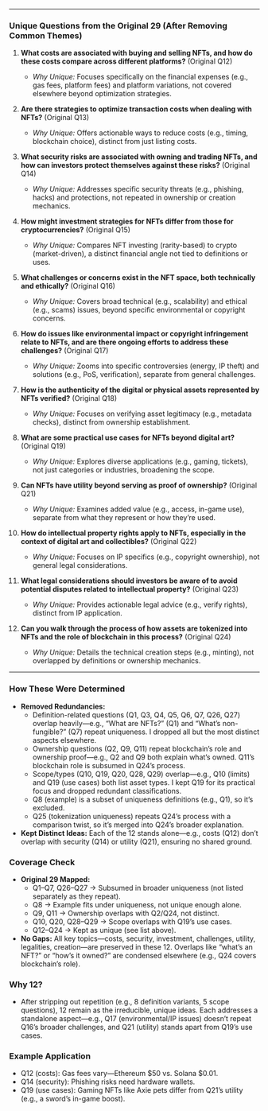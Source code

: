 
---

### Unique Questions from the Original 29 (After Removing Common Themes)

1. **What costs are associated with buying and selling NFTs, and how do these costs compare across different platforms?** (Original Q12)
   - *Why Unique:* Focuses specifically on the financial expenses (e.g., gas fees, platform fees) and platform variations, not covered elsewhere beyond optimization strategies.

2. **Are there strategies to optimize transaction costs when dealing with NFTs?** (Original Q13)
   - *Why Unique:* Offers actionable ways to reduce costs (e.g., timing, blockchain choice), distinct from just listing costs.

3. **What security risks are associated with owning and trading NFTs, and how can investors protect themselves against these risks?** (Original Q14)
   - *Why Unique:* Addresses specific security threats (e.g., phishing, hacks) and protections, not repeated in ownership or creation mechanics.

4. **How might investment strategies for NFTs differ from those for cryptocurrencies?** (Original Q15)
   - *Why Unique:* Compares NFT investing (rarity-based) to crypto (market-driven), a distinct financial angle not tied to definitions or uses.

5. **What challenges or concerns exist in the NFT space, both technically and ethically?** (Original Q16)
   - *Why Unique:* Covers broad technical (e.g., scalability) and ethical (e.g., scams) issues, beyond specific environmental or copyright concerns.

6. **How do issues like environmental impact or copyright infringement relate to NFTs, and are there ongoing efforts to address these challenges?** (Original Q17)
   - *Why Unique:* Zooms into specific controversies (energy, IP theft) and solutions (e.g., PoS, verification), separate from general challenges.

7. **How is the authenticity of the digital or physical assets represented by NFTs verified?** (Original Q18)
   - *Why Unique:* Focuses on verifying asset legitimacy (e.g., metadata checks), distinct from ownership establishment.

8. **What are some practical use cases for NFTs beyond digital art?** (Original Q19)
   - *Why Unique:* Explores diverse applications (e.g., gaming, tickets), not just categories or industries, broadening the scope.

9. **Can NFTs have utility beyond serving as proof of ownership?** (Original Q21)
   - *Why Unique:* Examines added value (e.g., access, in-game use), separate from what they represent or how they’re used.

10. **How do intellectual property rights apply to NFTs, especially in the context of digital art and collectibles?** (Original Q22)
    - *Why Unique:* Focuses on IP specifics (e.g., copyright ownership), not general legal considerations.

11. **What legal considerations should investors be aware of to avoid potential disputes related to intellectual property?** (Original Q23)
    - *Why Unique:* Provides actionable legal advice (e.g., verify rights), distinct from IP application.

12. **Can you walk through the process of how assets are tokenized into NFTs and the role of blockchain in this process?** (Original Q24)
    - *Why Unique:* Details the technical creation steps (e.g., minting), not overlapped by definitions or ownership mechanics.

---

### How These Were Determined
- **Removed Redundancies:** 
  - Definition-related questions (Q1, Q3, Q4, Q5, Q6, Q7, Q26, Q27) overlap heavily—e.g., “What are NFTs?” (Q1) and “What’s non-fungible?” (Q7) repeat uniqueness. I dropped all but the most distinct aspects elsewhere.
  - Ownership questions (Q2, Q9, Q11) repeat blockchain’s role and ownership proof—e.g., Q2 and Q9 both explain what’s owned. Q11’s blockchain role is subsumed in Q24’s process.
  - Scope/types (Q10, Q19, Q20, Q28, Q29) overlap—e.g., Q10 (limits) and Q19 (use cases) both list asset types. I kept Q19 for its practical focus and dropped redundant classifications.
  - Q8 (example) is a subset of uniqueness definitions (e.g., Q1), so it’s excluded.
  - Q25 (tokenization uniqueness) repeats Q24’s process with a comparison twist, so it’s merged into Q24’s broader explanation.
- **Kept Distinct Ideas:** Each of the 12 stands alone—e.g., costs (Q12) don’t overlap with security (Q14) or utility (Q21), ensuring no shared ground.

### Coverage Check
- **Original 29 Mapped:**
  - Q1–Q7, Q26–Q27 → Subsumed in broader uniqueness (not listed separately as they repeat).
  - Q8 → Example fits under uniqueness, not unique enough alone.
  - Q9, Q11 → Ownership overlaps with Q2/Q24, not distinct.
  - Q10, Q20, Q28–Q29 → Scope overlaps with Q19’s use cases.
  - Q12–Q24 → Kept as unique (see list above).
- **No Gaps:** All key topics—costs, security, investment, challenges, utility, legalities, creation—are preserved in these 12. Overlaps like “what’s an NFT?” or “how’s it owned?” are condensed elsewhere (e.g., Q24 covers blockchain’s role).

### Why 12?
- After stripping out repetition (e.g., 8 definition variants, 5 scope questions), 12 remain as the irreducible, unique ideas. Each addresses a standalone aspect—e.g., Q17 (environmental/IP issues) doesn’t repeat Q16’s broader challenges, and Q21 (utility) stands apart from Q19’s use cases.

### Example Application
- Q12 (costs): Gas fees vary—Ethereum $50 vs. Solana $0.01.
- Q14 (security): Phishing risks need hardware wallets.
- Q19 (use cases): Gaming NFTs like Axie pets differ from Q21’s utility (e.g., a sword’s in-game boost).

